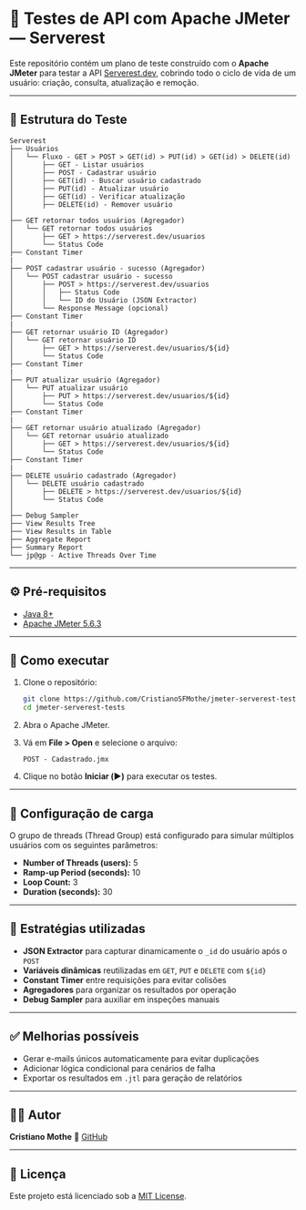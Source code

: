 # 🧪 Testes de API com Apache JMeter — Serverest

Este repositório contém um plano de teste construído com o **Apache JMeter** para testar a API [Serverest.dev](https://serverest.dev/), cobrindo todo o ciclo de vida de um usuário: criação, consulta, atualização e remoção.

---

## 📁 Estrutura do Teste

```text
Serverest
├── Usuários
│   └── Fluxo - GET > POST > GET(id) > PUT(id) > GET(id) > DELETE(id)
│       ├── GET - Listar usuários
│       ├── POST - Cadastrar usuário
│       ├── GET(id) - Buscar usuário cadastrado
│       ├── PUT(id) - Atualizar usuário
│       ├── GET(id) - Verificar atualização
│       ├── DELETE(id) - Remover usuário
│
├── GET retornar todos usuários (Agregador)
│   └── GET retornar todos usuários
│       ├── GET > https://serverest.dev/usuarios
│       └── Status Code
├── Constant Timer
|
├── POST cadastrar usuário - sucesso (Agregador)
│   └── POST cadastrar usuário - sucesso
│       ├── POST > https://serverest.dev/usuarios
│       │   ├── Status Code
│       │   └── ID do Usuário (JSON Extractor)
│       └── Response Message (opcional)
├── Constant Timer
|
├── GET retornar usuário ID (Agregador)
│   └── GET retornar usuário ID
│       ├── GET > https://serverest.dev/usuarios/${id}
│       └── Status Code
├── Constant Timer
|
├── PUT atualizar usuário (Agregador)
│   └── PUT atualizar usuário
│       ├── PUT > https://serverest.dev/usuarios/${id}
│       └── Status Code
├── Constant Timer
|
├── GET retornar usuário atualizado (Agregador)
│   └── GET retornar usuário atualizado
│       ├── GET > https://serverest.dev/usuarios/${id}
│       └── Status Code
├── Constant Timer
|
├── DELETE usuário cadastrado (Agregador)
│   └── DELETE usuário cadastrado
│       ├── DELETE > https://serverest.dev/usuarios/${id}
│       └── Status Code
│
├── Debug Sampler
├── View Results Tree
├── View Results in Table
├── Aggregate Report
├── Summary Report
└── jp@gp - Active Threads Over Time
```

---

## ⚙️ Pré-requisitos

- [Java 8+](https://www.oracle.com/java/technologies/javase-downloads.html)
- [Apache JMeter 5.6.3](https://jmeter.apache.org/download_jmeter.cgi)

---

## 🚀 Como executar

1. Clone o repositório:

   ```bash
   git clone https://github.com/CristianoSFMothe/jmeter-serverest-tests.git
   cd jmeter-serverest-tests
   ```

2. Abra o Apache JMeter.

3. Vá em **File > Open** e selecione o arquivo:

   ```
   POST - Cadastrado.jmx
   ```

4. Clique no botão **Iniciar (▶️)** para executar os testes.

---

## 🔁 Configuração de carga

O grupo de threads (Thread Group) está configurado para simular múltiplos usuários com os seguintes parâmetros:

- **Number of Threads (users):** 5
- **Ramp-up Period (seconds):** 10
- **Loop Count:** 3
- **Duration (seconds):** 30

---

## 🧠 Estratégias utilizadas

- **JSON Extractor** para capturar dinamicamente o `_id` do usuário após o `POST`
- **Variáveis dinâmicas** reutilizadas em `GET`, `PUT` e `DELETE` com `${id}`
- **Constant Timer** entre requisições para evitar colisões
- **Agregadores** para organizar os resultados por operação
- **Debug Sampler** para auxiliar em inspeções manuais

---

## ✅ Melhorias possíveis

- Gerar e-mails únicos automaticamente para evitar duplicações
- Adicionar lógica condicional para cenários de falha
- Exportar os resultados em `.jtl` para geração de relatórios

---

## 🧑‍💻 Autor

**Cristiano Mothe**
🔗 [GitHub](https://github.com/CristianoSFMothe)

---

## 📄 Licença

Este projeto está licenciado sob a [MIT License](LICENSE).
